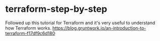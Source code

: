 # terraform-step-by-step

Followed up this tutorial for Terraform and it's very useful to understand how Terraform works.
https://blog.gruntwork.io/an-introduction-to-terraform-f17df9c6d180
